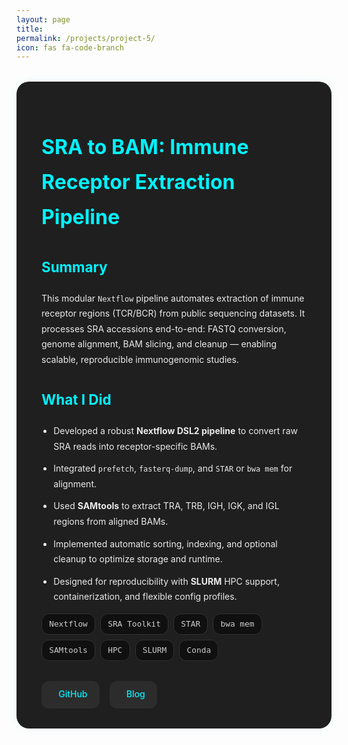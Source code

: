 ```yaml
---
layout: page
title: 
permalink: /projects/project-5/
icon: fas fa-code-branch
---
```


<style>
.project-container {
  background: #1f1f1f;
  padding: 2rem 2.5rem;
  border-radius: 20px;
  box-shadow: 0 0 20px rgba(0, 255, 255, 0.05);
  margin-top: 2rem;
  color: #eaeaea;
  line-height: 1.75;
}

.project-container h1 {
  color: #00f2ff;
  font-size: 2rem;
  margin-bottom: 0.3rem;
}

.project-container .meta {
  font-size: 0.9rem;
  color: #999;
  margin-bottom: 1.5rem;
}

.project-container h2 {
  font-size: 1.4rem;
  margin-top: 2rem;
  color: #00f2ff;
}

.project-container ul {
  margin-top: 1rem;
  padding-left: 1.2rem;
}

.project-container li {
  margin-bottom: 0.7rem;
}

.project-tags {
  display: flex;
  flex-wrap: wrap;
  gap: 0.5rem;
  margin: 0.5rem 0 2rem;
}

.project-tag {
  background: #101010;
  color: #ccc;
  border: 1px solid #333;
  padding: 0.3rem 0.7rem;
  font-size: 0.8rem;
  border-radius: 12px;
  font-family: monospace;
}

.project-links {
  margin-top: 2.5rem;
  display: flex;
  gap: 1.2rem;
  flex-wrap: wrap;
}

.project-links a {
  display: inline-flex;
  align-items: center;
  gap: 0.5rem;
  background: #2c2c2c;
  color: #00f2ff;
  padding: 0.6rem 1.2rem;
  border-radius: 12px;
  font-weight: 500;
  text-decoration: none;
  transition: background 0.3s ease;
}

.project-links a:hover {
  background: #00f2ff;
  color: #000;
}

.project-links i {
  font-size: 1rem;
}
</style>

<div class="project-container">

  <h1>SRA to BAM: Immune Receptor Extraction Pipeline</h1>

  <h2>Summary</h2>
  <p>
    This modular <code>Nextflow</code> pipeline automates extraction of immune receptor regions (TCR/BCR) from public sequencing datasets. It processes SRA accessions end-to-end: FASTQ conversion, genome alignment, BAM slicing, and cleanup — enabling scalable, reproducible immunogenomic studies.
  </p>

  <h2>What I Did</h2>
  <ul>
    <li>Developed a robust <strong>Nextflow DSL2 pipeline</strong> to convert raw SRA reads into receptor-specific BAMs.</li>
    <li>Integrated <code>prefetch</code>, <code>fasterq-dump</code>, and <code>STAR</code> or <code>bwa mem</code> for alignment.</li>
    <li>Used <strong>SAMtools</strong> to extract TRA, TRB, IGH, IGK, and IGL regions from aligned BAMs.</li>
    <li>Implemented automatic sorting, indexing, and optional cleanup to optimize storage and runtime.</li>
    <li>Designed for reproducibility with <strong>SLURM</strong> HPC support, containerization, and flexible config profiles.</li>
  </ul>

  <div class="project-tags">
    <span class="project-tag">Nextflow</span>
    <span class="project-tag">SRA Toolkit</span>
    <span class="project-tag">STAR</span>
    <span class="project-tag">bwa mem</span>
    <span class="project-tag">SAMtools</span>
    <span class="project-tag">HPC</span>
    <span class="project-tag">SLURM</span>
    <span class="project-tag">Conda</span>
  </div>

  <div class="project-links" style="margin-top: 1rem; display: flex; gap: 1rem;">
    <a href="https://github.com/yourusername/immune-receptor-nextflow" target="_blank" style="text-decoration: none; color: #00f2ff;">
      <i class="fab fa-github"></i> GitHub
    </a>
    <a href="/blog/2025/07/28/nextflow-immune-receptor-pipeline.html" target="_blank" style="text-decoration: none; color: #00f2ff;">
      <i class="fas fa-book-open"></i> Blog
    </a>
  </div>

</div>
